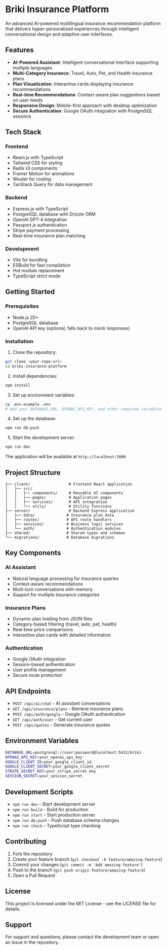 # Briki Insurance Platform

An advanced AI-powered multilingual insurance recommendation platform that delivers hyper-personalized experiences through intelligent conversational design and adaptive user interfaces.

## Features

- **AI-Powered Assistant**: Intelligent conversational interface supporting multiple languages
- **Multi-Category Insurance**: Travel, Auto, Pet, and Health insurance plans
- **Plan Visualization**: Interactive cards displaying insurance recommendations
- **Real-time Recommendations**: Context-aware plan suggestions based on user needs
- **Responsive Design**: Mobile-first approach with desktop optimization
- **Secure Authentication**: Google OAuth integration with PostgreSQL sessions

## Tech Stack

### Frontend
- React.js with TypeScript
- Tailwind CSS for styling
- Radix UI components
- Framer Motion for animations
- Wouter for routing
- TanStack Query for data management

### Backend
- Express.js with TypeScript
- PostgreSQL database with Drizzle ORM
- OpenAI GPT-4 integration
- Passport.js authentication
- Stripe payment processing
- Real-time insurance plan matching

### Development
- Vite for bundling
- ESBuild for fast compilation
- Hot module replacement
- TypeScript strict mode

## Getting Started

### Prerequisites
- Node.js 20+
- PostgreSQL database
- OpenAI API key (optional, falls back to mock responses)

### Installation

1. Clone the repository:
```bash
git clone <your-repo-url>
cd briki-insurance-platform
```

2. Install dependencies:
```bash
npm install
```

3. Set up environment variables:
```bash
cp .env.example .env
# Add your DATABASE_URL, OPENAI_API_KEY, and other required variables
```

4. Set up the database:
```bash
npm run db:push
```

5. Start the development server:
```bash
npm run dev
```

The application will be available at `http://localhost:5000`

## Project Structure

```
├── client/                 # Frontend React application
│   ├── src/
│   │   ├── components/     # Reusable UI components
│   │   ├── pages/          # Application pages
│   │   ├── services/       # API integration
│   │   └── utils/          # Utility functions
├── server/                 # Backend Express application
│   ├── data/              # Insurance plan data
│   ├── routes/            # API route handlers
│   ├── services/          # Business logic services
│   └── auth/              # Authentication modules
├── shared/                # Shared types and schemas
└── migrations/            # Database migrations
```

## Key Components

### AI Assistant
- Natural language processing for insurance queries
- Context-aware recommendations
- Multi-turn conversations with memory
- Support for multiple insurance categories

### Insurance Plans
- Dynamic plan loading from JSON files
- Category-based filtering (travel, auto, pet, health)
- Real-time price comparisons
- Interactive plan cards with detailed information

### Authentication
- Google OAuth integration
- Session-based authentication
- User profile management
- Secure route protection

## API Endpoints

- `POST /api/ai/chat` - AI assistant conversations
- `GET /api/insurance/plans` - Retrieve insurance plans
- `POST /api/auth/google` - Google OAuth authentication
- `GET /api/auth/user` - Get current user
- `POST /api/quotes` - Generate insurance quotes

## Environment Variables

```bash
DATABASE_URL=postgresql://user:password@localhost:5432/briki
OPENAI_API_KEY=your_openai_api_key
GOOGLE_CLIENT_ID=your_google_client_id
GOOGLE_CLIENT_SECRET=your_google_client_secret
STRIPE_SECRET_KEY=your_stripe_secret_key
SESSION_SECRET=your_session_secret
```

## Development Scripts

- `npm run dev` - Start development server
- `npm run build` - Build for production
- `npm run start` - Start production server
- `npm run db:push` - Push database schema changes
- `npm run check` - TypeScript type checking

## Contributing

1. Fork the repository
2. Create your feature branch (`git checkout -b feature/amazing-feature`)
3. Commit your changes (`git commit -m 'Add amazing feature'`)
4. Push to the branch (`git push origin feature/amazing-feature`)
5. Open a Pull Request

## License

This project is licensed under the MIT License - see the LICENSE file for details.

## Support

For support and questions, please contact the development team or open an issue in the repository.